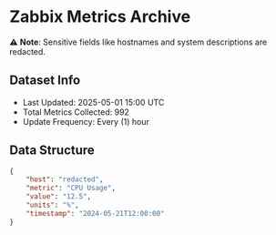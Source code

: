 # Zabbix Metrics Archive

⚠️ **Note**: Sensitive fields like hostnames and system descriptions are redacted.

## Dataset Info
- Last Updated: 2025-05-01 15:00 UTC
- Total Metrics Collected: 992
- Update Frequency: Every (1) hour

## Data Structure
```json
{
    "host": "redacted",
    "metric": "CPU Usage",
    "value": "12.5",
    "units": "%",
    "timestamp": "2024-05-21T12:00:00"
}
```
